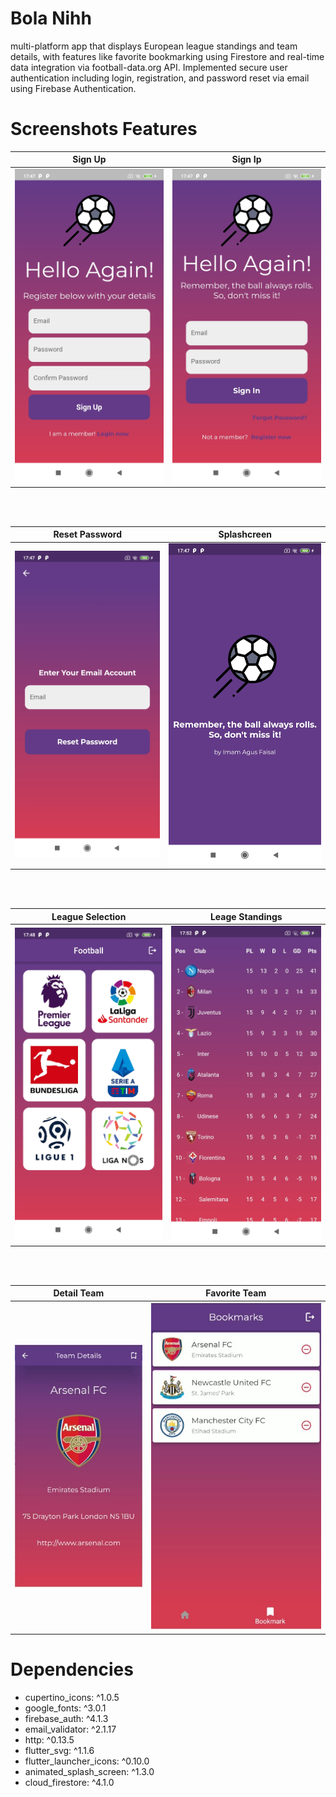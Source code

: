 # Bola Nihh

multi-platform app that displays European league standings and team details, with features like favorite bookmarking using Firestore and real-time data integration via football-data.org API. Implemented secure user authentication including login, registration, and password reset via email using Firebase Authentication.

# Screenshots Features

|                 Sign Up                 |                 Sign Ip                 |
| :-------------------------------------: | :-------------------------------------: |
| ![Sign Up Page](screenshots/signup.jpg) | ![Sign In Page](screenshots/signin.jpg) |

<br>
<br>

|                     Reset Password                     |                    Splashcreen                    |
| :----------------------------------------------------: | :-----------------------------------------------: |
| ![Reset Password Page](screenshots/reset-password.jpg) | ![Splashcreen Page](screenshots/splashscreen.jpg) |

<br>
<br>

|                 League Selection                 |                      Leage Standings                      |
| :----------------------------------------------: | :-------------------------------------------------------: |
| ![League Selection Page](screenshots/league.jpg) | ![Leage Standings Page](screenshots/league-standings.jpg) |

<br>
<br>

|                    Detail Team                    |                  Favorite Team                  |
| :-----------------------------------------------: | :---------------------------------------------: |
| ![Detail Team Page](screenshots/details-team.jpg) | ![Favorite Team Page](screenshots/fav-team.jpg) |

# Dependencies

- cupertino_icons: ^1.0.5
- google_fonts: ^3.0.1
- firebase_auth: ^4.1.3
- email_validator: ^2.1.17
- http: ^0.13.5
- flutter_svg: ^1.1.6
- flutter_launcher_icons: ^0.10.0
- animated_splash_screen: ^1.3.0
- cloud_firestore: ^4.1.0
